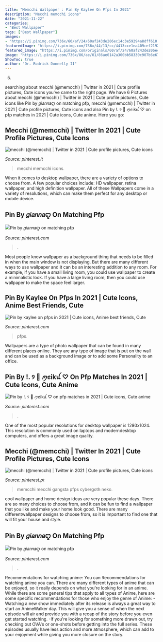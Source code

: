 ```yaml
---
title: "Memcchi Wallpaper : Pin By Kaylee On Pfps In 2021"
description: "Mecchi memcchi icons"
date: "2021-11-22"
categories:
- "Best Wallpaper"
tags: ["Best Wallpaper"]
images:
- "https://i.pinimg.com/736x/60/af/24/60af243de206ec14c3e59294a8dff610.jpg"
featuredImage: "https://i.pinimg.com/736x/44/13/cc/4413cce1ea409cef219261f209490378.jpg"
featured_image: "https://i.pinimg.com/originals/60/af/24/60af243de206ec14c3e59294a8dff610.png"
image: "https://i.pinimg.com/736x/86/ae/01/86ae0142a300bb58330c907b6e67750d.jpg"
ShowToc: true
author: "Dr. Rodrick Donnelly II"
---
```



5.

	

		
searching about mecchi (@memcchi) | Twitter in 2021 | Cute profile pictures, Cute icons you've came to the right page. We have 6 Pictures about mecchi (@memcchi) | Twitter in 2021 | Cute profile pictures, Cute icons like Pin by 𝑔𝑖𝑎𝑛𝑛𝑎ꨄ on matching pfp, mecchi (@memcchi) | Twitter in 2021 | Cute profile pictures, Cute icons and also Pin by !. ୨ 🍼 ꪑꫀikꪊ ♡ on pfp matches in 2021 | Cute icons, Cute anime. Here you go:
		
    
## Mecchi (@memcchi) | Twitter In 2021 | Cute Profile Pictures, Cute Icons

<img loading=lazy src="https://i.pinimg.com/736x/c6/a2/a7/c6a2a7e945528fbacaffe18b72de8a69.jpg" onerror="this.onerror=null;this.src='https://tse3.mm.bing.net/th?id=OIP.Tr7rEwI_Y0ReeHgygwePgQHaHa&amp;pid=15.1';" alt="mecchi (@memcchi) | Twitter in 2021 | Cute profile pictures, Cute icons">

_Source: pinterest.it_

>mecchi memcchi icons. 

	

When it comes to desktop wallpaper, there are a variety of options to choose from. A few popular choices include: HD wallpaper, retina wallpaper, and high definition wallpaper. All of these Wallpapers come in a variety of resolutions, which can make them perfect for any desktop or mobile device. 

    
## Pin By 𝑔𝑖𝑎𝑛𝑛𝑎ꨄ On Matching Pfp

<img loading=lazy src="https://i.pinimg.com/736x/60/af/24/60af243de206ec14c3e59294a8dff610.jpg" onerror="this.onerror=null;this.src='https://tse1.mm.bing.net/th?id=OIP.P1okbikcscgupS3cOvZCQgHaHa&amp;pid=15.1';" alt="Pin by 𝑔𝑖𝑎𝑛𝑛𝑎ꨄ on matching pfp">

_Source: pinterest.com_

>. 

	

Most people know wallpaper as a background thing that needs to be filled in when the main window is not displaying. But there are many different ways to use wallpaper and it can be an interesting addition to any room. For example, if you have a small living room, you could use wallpaper to create a minimalistic look. If you have a large living room, then you could use wallpaper to make the space feel larger.

    
## Pin By Kaylee On Pfps In 2021 | Cute Icons, Anime Best Friends, Cute

<img loading=lazy src="https://i.pinimg.com/736x/a6/19/1c/a6191ce7196213222d2e287434cf6004.jpg" onerror="this.onerror=null;this.src='https://tse2.mm.bing.net/th?id=OIP.LT-aRktaaXxJepT5S5IPQwHaIR&amp;pid=15.1';" alt="Pin by kaylee on pfps in 2021 | Cute icons, Anime best friends, Cute">

_Source: pinterest.com_

>pfps. 

	



Wallpapers are a type of photo wallpaper that can be found in many different places online. They are any type of image that is put on the wall and can be used as a background image or to add some Personality to an office.

    
## Pin By !. ୨ 🍼 ꪑꫀikꪊ ♡ On Pfp Matches In 2021 | Cute Icons, Cute Anime

<img loading=lazy src="https://i.pinimg.com/736x/86/ae/01/86ae0142a300bb58330c907b6e67750d.jpg" onerror="this.onerror=null;this.src='https://tse3.mm.bing.net/th?id=OIP.IDRQHCLEIUQEnJNP3K4VLgHaHa&amp;pid=15.1';" alt="Pin by !. ୨ 🍼 ꪑꫀikꪊ ♡ on pfp matches in 2021 | Cute icons, Cute anime">

_Source: pinterest.com_

>. 

	

One of the most popular resolutions for desktop wallpaper is 1280x1024. This resolution is commonly used on laptops and moderndesktop computers, and offers a great image quality.

    
## Mecchi (@memcchi) | Twitter In 2021 | Cute Profile Pictures, Cute Icons

<img loading=lazy src="https://i.pinimg.com/736x/44/13/cc/4413cce1ea409cef219261f209490378.jpg" onerror="this.onerror=null;this.src='https://tse2.mm.bing.net/th?id=OIP.xI3PEVRQqO7ji5Kz5ZvEygHaHc&amp;pid=15.1';" alt="mecchi (@memcchi) | Twitter in 2021 | Cute profile pictures, Cute icons">

_Source: pinterest.pt_

>memcchi mecchi gangsta pfps cybergoth neko. 

	

cool wallpaper and home design ideas are very popular these days. There are so many choices to choose from, and it can be fun to find a wallpaper that you like and make your home look good. There are many differentwallpaper designs to choose from, so it is important to find one that will fit your house and style.

    
## Pin By 𝑔𝑖𝑎𝑛𝑛𝑎ꨄ On Matching Pfp

<img loading=lazy src="https://i.pinimg.com/originals/60/af/24/60af243de206ec14c3e59294a8dff610.png" onerror="this.onerror=null;this.src='https://tse1.mm.bing.net/th?id=OIP.zwPiGLN7JkHFZiDc4kQEUwHaHa&amp;pid=15.1';" alt="Pin by 𝑔𝑖𝑎𝑛𝑛𝑎ꨄ on matching pfp">

_Source: pinterest.com_

>. 

	

Recommendations for watching anime: You can
Recommendations for watching anime you can. There are many different types of anime that can be enjoyed, so it really depends on what you're looking for in an anime. While there are some general tips that apply to all types of Anime, here are some specific recommendations for those who enjoy the genre of Anime: 
-Watching a new show immediately after its release is always a great way to start an AnimeWalker day. This will give you a sense of when the next episode will air and provide you with a recap of the story before you even get started watching. 
-If you're looking for something more drawn out, try checking out OVA's or one-shots before getting into the full series. These episodes usually have less action and more atmosphere, which can add to your enjoyment while giving you more closure on the story.

